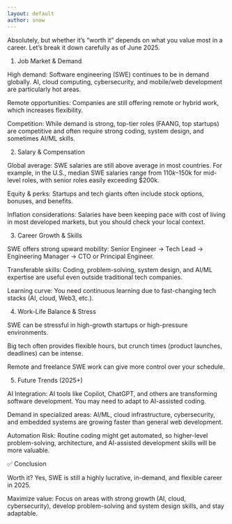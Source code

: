 ```yaml
---
layout: default
author: snow
---
```


Absolutely, but whether it’s “worth it” depends on what you value most in a career. Let’s break it down carefully as of June 2025.

1. Job Market & Demand

High demand: Software engineering (SWE) continues to be in demand globally. AI, cloud computing, cybersecurity, and mobile/web development are particularly hot areas.

Remote opportunities: Companies are still offering remote or hybrid work, which increases flexibility.

Competition: While demand is strong, top-tier roles (FAANG, top startups) are competitive and often require strong coding, system design, and sometimes AI/ML skills.

2. Salary & Compensation

Global average: SWE salaries are still above average in most countries. For example, in the U.S., median SWE salaries range from $110k–$150k for mid-level roles, with senior roles easily exceeding $200k.

Equity & perks: Startups and tech giants often include stock options, bonuses, and benefits.

Inflation considerations: Salaries have been keeping pace with cost of living in most developed markets, but you should check your local context.

3. Career Growth & Skills

SWE offers strong upward mobility: Senior Engineer → Tech Lead → Engineering Manager → CTO or Principal Engineer.

Transferable skills: Coding, problem-solving, system design, and AI/ML expertise are useful even outside traditional tech companies.

Learning curve: You need continuous learning due to fast-changing tech stacks (AI, cloud, Web3, etc.).

4. Work-Life Balance & Stress

SWE can be stressful in high-growth startups or high-pressure environments.

Big tech often provides flexible hours, but crunch times (product launches, deadlines) can be intense.

Remote and freelance SWE work can give more control over your schedule.

5. Future Trends (2025+)

AI Integration: AI tools like Copilot, ChatGPT, and others are transforming software development. You may need to adapt to AI-assisted coding.

Demand in specialized areas: AI/ML, cloud infrastructure, cybersecurity, and embedded systems are growing faster than general web development.

Automation Risk: Routine coding might get automated, so higher-level problem-solving, architecture, and AI-assisted development skills will be more valuable.

✅ Conclusion

Worth it? Yes, SWE is still a highly lucrative, in-demand, and flexible career in 2025.

Maximize value: Focus on areas with strong growth (AI, cloud, cybersecurity), develop problem-solving and system design skills, and stay adaptable.